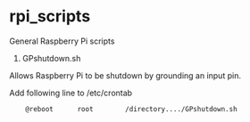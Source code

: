 rpi_scripts
===========

General Raspberry Pi scripts

1. GPshutdown.sh

Allows Raspberry Pi to be shutdown by grounding an input pin.

Add following line to   /etc/crontab

        @reboot      root        /directory..../GPshutdown.sh
